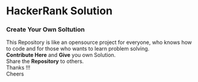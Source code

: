 # HackerRank Solution 
### Create Your Own Soltution

This Repository is like an opensource project for everyone, who knows how to code and for those who wants to learn problem solving. 
<br>
__Contribute Here__ and __Give__ you own Solution. 
<br>
Share the __Repository__ to others.
<br>
Thanks !!! <br> Cheers 



